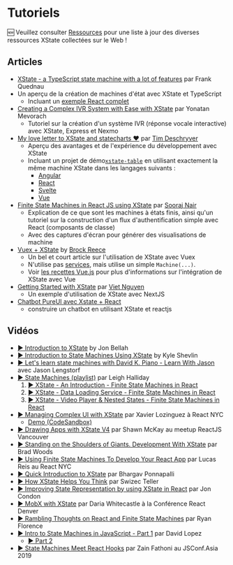 # Tutoriels

🆕 Veuillez consulter [Ressources](./resources.md) pour une liste à jour des diverses ressources XState collectées sur le Web !

## Articles

- [XState - a TypeScript state machine with a lot of features](http://realfiction.net/2019/01/30/xstate-a-typescript-state-machine-with-a-lot-of-features) par Frank Quednau
- Un aperçu de la création de machines d'état avec XState et TypeScript
  - Incluant un [exemple React complet](https://github.com/flq/test-of-xstate)
- [Creating a Complex IVR System with Ease with XState](https://www.nexmo.com/blog/2019/06/20/creating-a-complex-ivr-system-with-ease-with-xstate/) par Yonatan Mevorach
  - Tutoriel sur la création d'un système IVR (réponse vocale interactive) avec XState, Express et Nexmo
- [My love letter to XState and statecharts ♥](https://dev.to/timdeschryver/my-love-letter-to-xstate-and-statecharts-287b) par [Tim Deschryver](https://dev.to/timdeschryver)
  - Aperçu des avantages et de l'expérience du développement avec XState
  - Incluant un projet de démo[`xstate-table`](https://github.com/timdeschryver/xstate-table) en utilisant exactement la même machine XState dans les langages suivants :
    - [Angular](https://stackblitz.com/edit/xstate-angular-table)
    - [React](https://codesandbox.io/s/1dtmk)
    - [Svelte](https://codesandbox.io/s/yb6lq)
    - [Vue](https://codesandbox.io/s/707t4)
- [Finite State Machines in React JS using XState](https://www.skcript.com/svr/finite-state-machines-in-react-js-using-xstate/) par [Sooraj Nair](https://www.linkedin.com/in/sooraj-nair-a81543172/)
  - Explication de ce que sont les machines à états finis, ainsi qu'un tutoriel sur la construction d'un flux d'authentification simple avec React (composants de classe)
  - Avec des captures d'écran pour générer des visualisations de machine
- [Vuex + XState](https://medium.com/@brockreece/vuex-xstate-4f9ea23bb24e) by [Brock Reece](https://medium.com/@brockreece)
  - Un bel et court article sur l'utilisation de XState avec Vuex
  - N'utilise pas [services](../guides/interpretation.md), mais utilise un simple `Machine(...)`.
  - Voir [les recettes Vue.js](../recipes/vue.md) pour plus d'informations sur l'intégration de XState avec Vue
- [Getting Started with XState](https://www.vietnguyen.site/getting-started-with-xstate/) par [Viet Nguyen](https://www.vietnguyen.site)
  - Un exemple d'utilisation de XState avec NextJS
- [Chatbot PureUI avec Xstate + React](https://dev.to/cris_o/pure-ui-using-xstate-and-reactjs-5em7)
  - construire un chatbot en utilisant XState et reactjs

## Vidéos

- [▶ Introduction to XState](https://www.youtube.com/watch?v=73Ch_EL4YVc) by Jon Bellah
- [▶ Introduction to State Machines Using XState](https://egghead.io/courses/introduction-to-state-machines-using-xstate) by Kyle Shevlin
- [▶ Let's learn state machines with David K. Piano - Learn With Jason](https://www.youtube.com/watch?v=czi24DqUfSA) avec Jason Lengstorf
- [▶ State Machines (playlist)](https://www.youtube.com/watch?v=iDZxjJYMOUQ&list=PL8fumNHsC-3MFSqjrn603qkkK6KY3PBDZ) par Leigh Halliday
  1. [▶ XState - An Introduction - Finite State Machines in React](https://www.youtube.com/watch?v=iDZxjJYMOUQ&list=PL8fumNHsC-3MFSqjrn603qkkK6KY3PBDZ&index=1)
  2. [▶ XState - Data Loading Service - Finite State Machines in React](https://www.youtube.com/watch?v=XaHk9vhmus4&list=PL8fumNHsC-3MFSqjrn603qkkK6KY3PBDZ&index=2)
  3. [▶ XState - Video Player & Nested States - Finite State Machines in React](https://www.youtube.com/watch?v=d8V5vcZOQe4&list=PL8fumNHsC-3MFSqjrn603qkkK6KY3PBDZ&index=3)
- [▶ Managing Complex UI with XState](https://www.youtube.com/watch?v=i0rhP7TTQBg) par Xavier Lozinguez à React NYC
  - [Demo (CodeSandbox)](https://codesandbox.io/s/k06kloqzyo)
- [▶ Drawing Apps with XState V4](https://www.youtube.com/watch?v=jw03YmNffks) par Shawn McKay au meetup ReactJS Vancouver
- [▶ Standing on the Shoulders of Giants. Development With XState](https://www.youtube.com/watch?v=GuzcWkVrqLg) par Brad Woods
- [▶ Using Finite State Machines To Develop Your React App](https://www.youtube.com/watch?v=p_md9SZEKV8) par Lucas Reis au React NYC
- [▶ Quick Introduction to XState](https://www.youtube.com/watch?v=QUPEDXp4ljs) par Bhargav Ponnapalli
- [▶ How XState Helps You Think](https://www.youtube.com/watch?v=JfU3uPU7Q9Q) par Swizec Teller
- [▶ Improving State Representation by using XState in React](https://www.youtube.com/watch?v=hG3UHNCUdzQ) par Jon Condon
- [▶ MobX with XState](https://www.youtube.com/watch?v=Va_d5JmDHnA) par Daria Whitecastle à la Conférence React Denver
- [▶ Rambling Thoughts on React and Finite State Machines](https://www.youtube.com/watch?v=WbhpQXH7XMw) par Ryan Florence
- [▶ Intro to State Machines in JavaScript - Part 1](https://www.youtube.com/watch?v=HBJ-8YEw39E) par David Lopez
  - [▶ Part 2](https://www.youtube.com/watch?v=dB1tGv2WGBI)
- [▶ State Machines Meet React Hooks](https://www.youtube.com/watch?v=ioh7aqrBcs0) par Zain Fathoni au JSConf.Asia 2019
